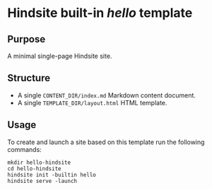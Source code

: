 # Hindsite built-in _hello_ template

## Purpose
A minimal single-page Hindsite site.

## Structure
- A single `CONTENT_DIR/index.md` Markdown content document.
- A single `TEMPLATE_DIR/layout.html` HTML template.

## Usage
To create and launch a site based on this template run the following commands:

```
mkdir hello-hindsite
cd hello-hindsite
hindsite init -builtin hello
hindsite serve -launch
```